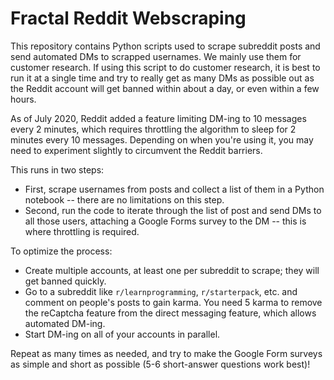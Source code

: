 # Fractal Reddit Webscraping

This repository contains Python scripts used to scrape subreddit posts and send automated DMs to scrapped usernames. We mainly use them for customer research. If using this script to do customer research, it is best to run it at a single time and try to really get as many DMs as possible out as the Reddit account will get banned within about a day, or even within a few hours.

As of July 2020, Reddit added a feature limiting DM-ing to 10 messages every 2 minutes, which requires throttling the algorithm to sleep for 2 minutes every 10 messages. Depending on when you're using it, you may need to experiment slightly to circumvent the Reddit barriers.

This runs in two steps:
  - First, scrape usernames from posts and collect a list of them in a Python notebook -- there are no limitations on this step.
  - Second, run the code to iterate through the list of post and send DMs to all those users, attaching a Google Forms survey to the DM -- this is where throttling is required.

To optimize the process:
  - Create multiple accounts, at least one per subreddit to scrape; they will get banned quickly.
  - Go to a subreddit like `r/learnprogramming`, `r/starterpack`, etc. and comment on people's posts to gain karma. You need 5 karma to remove the reCaptcha feature from the direct messaging feature, which allows automated DM-ing.
  - Start DM-ing on all of your accounts in parallel.
  
Repeat as many times as needed, and try to make the Google Form surveys as simple and short as possible (5-6 short-answer questions work best)!

